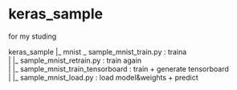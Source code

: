 # keras_sample

for my studing  

keras_sample
|_ mnist _ sample_mnist_train.py : traina  
|       |_ sample_mnist_retrain.py : train again  
|       |_ sample_mnist_train_tensorboard : train + generate tensorboard  
|       |_ sample_mnist_load.py : load model&weights + predict  



